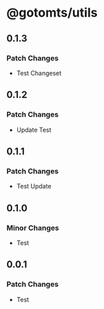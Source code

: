 # @gotomts/utils

## 0.1.3

### Patch Changes

- Test Changeset

## 0.1.2

### Patch Changes

- Update Test

## 0.1.1

### Patch Changes

- Test Update

## 0.1.0

### Minor Changes

- Test

## 0.0.1

### Patch Changes

- Test
